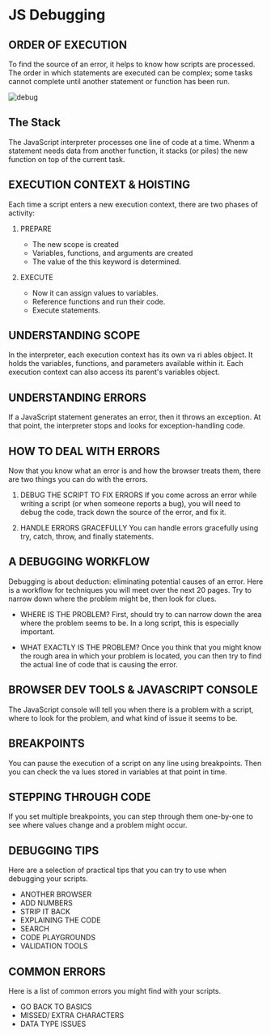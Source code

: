 # JS Debugging

## ORDER OF EXECUTION

To find the source of an error, it helps to know how scripts are processed. The order in which statements are executed can be complex; some tasks cannot complete until another statement or function has been run.

![debug](https://developer-chrome-com.imgix.net/image/admin/fgJB1mwfZsJ7Pv21hzSt.png?auto=format)

## The Stack

The JavaScript interpreter processes one line of code at a time. Whenm a statement needs data from another function, it stacks (or piles) the new function on top of the current task.

## EXECUTION CONTEXT & HOISTING

Each time a script enters a new execution context, there are two phases of activity:

1. PREPARE
   * The new scope is created
   * Variables, functions, and arguments are created
   * The value of the this keyword is determined.

2. EXECUTE
   * Now it can assign values to variables.
   * Reference functions and run their code.
   * Execute statements.

## UNDERSTANDING SCOPE

In the interpreter, each execution context has its own va ri ables object. It holds the variables, functions, and parameters available within it. Each execution context can also access its parent's variables object.

## UNDERSTANDING ERRORS

If a JavaScript statement generates an error, then it throws an exception. At that point, the interpreter stops and looks for exception-handling code.

## HOW TO DEAL WITH ERRORS

Now that you know what an error is and how the browser treats them, there are two things you can do with the errors.

1. DEBUG THE SCRIPT TO FIX ERRORS
If you come across an error while writing a script
(or when someone reports a bug), you will need to
debug the code, track down the source of the error,
and fix it.

2. HANDLE ERRORS GRACEFULLY
You can handle errors gracefully using try, catch, throw, and finally statements.

## A DEBUGGING WORKFLOW

Debugging is about deduction: eliminating potential causes of an error. Here is a workflow for techniques you will meet over the next 20 pages. Try to narrow down where the problem might be, then look for clues.

* WHERE IS THE PROBLEM?
First, should try to can narrow down the area where the problem seems to be. In a long script, this is especially important.

* WHAT EXACTLY IS THE PROBLEM?
Once you think that you might know the rough area in which your problem is located, you can then try to find the actual line of code that is causing the error.

## BROWSER DEV TOOLS & JAVASCRIPT CONSOLE

The JavaScript console will tell you when there is a problem with a script, where to look for the problem, and what kind of issue it seems to be.

## BREAKPOINTS

You can pause the execution of a script on any line using breakpoints. Then you can check the va lues stored in variables at that point in time.

## STEPPING THROUGH CODE

If you set multiple breakpoints, you can step through them one-by-one to see where values change and a problem might occur.

## DEBUGGING TIPS

Here are a selection of practical tips that you can try to use when debugging your scripts.

* ANOTHER BROWSER
* ADD NUMBERS
* STRIP IT BACK
* EXPLAINING THE CODE
* SEARCH
* CODE PLAYGROUNDS
* VALIDATION TOOLS

## COMMON ERRORS

Here is a list of common errors you might find with your scripts.

* GO BACK TO BASICS
* MISSED/ EXTRA CHARACTERS
* DATA TYPE ISSUES
